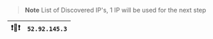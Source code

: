 > **Note**
> List of Discovered IP's, 1 IP will be used for the next step

| :exclamation::memo::exclamation:         | `52.92.145.3`           |
|------------------------------------------|:------------------------|

